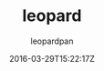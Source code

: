 ---
title: "leopard"
github: https://github.com/leopardpan/leopardpan.github.io
demo: http://baixin.io
author: leopardpan
ssg:
  - Jekyll
cms:
  - No Cms
date: 2016-03-29T15:22:17Z
github_branch: master
description: "个人博客，看效果进入"
stale: false
---